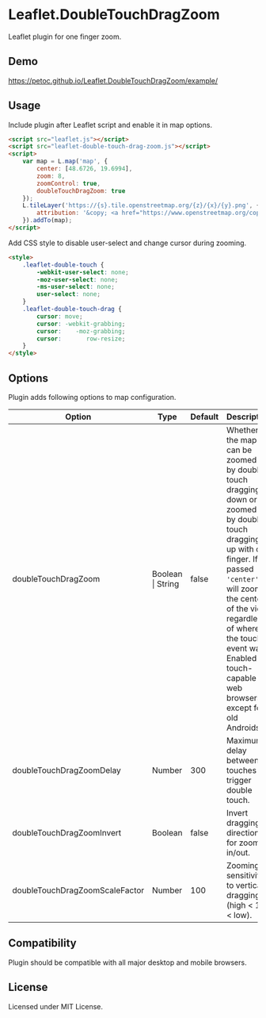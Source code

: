 # Leaflet.DoubleTouchDragZoom

Leaflet plugin for one finger zoom.

## Demo

https://petoc.github.io/Leaflet.DoubleTouchDragZoom/example/

## Usage

Include plugin after Leaflet script and enable it in map options.

```html
<script src="leaflet.js"></script>
<script src="leaflet-double-touch-drag-zoom.js"></script>
<script>
    var map = L.map('map', {
        center: [48.6726, 19.6994],
        zoom: 8,
        zoomControl: true,
        doubleTouchDragZoom: true
    });
    L.tileLayer('https://{s}.tile.openstreetmap.org/{z}/{x}/{y}.png', {
        attribution: '&copy; <a href="https://www.openstreetmap.org/copyright">OpenStreetMap</a> contributors'
    }).addTo(map);
</script>
```

Add CSS style to disable user-select and change cursor during zooming.

```html
<style>
    .leaflet-double-touch {
        -webkit-user-select: none;
        -moz-user-select: none;
        -ms-user-select: none;
        user-select: none;
    }
    .leaflet-double-touch-drag {
        cursor: move;
        cursor: -webkit-grabbing;
        cursor:    -moz-grabbing;
        cursor:       row-resize;
    }
</style>
```

## Options

Plugin adds following options to map configuration.

| Option                         | Type              | Default | Description |
|--------------------------------|-------------------|---------|-------------|
| doubleTouchDragZoom            | Boolean \| String | false   | Whether the map can be zoomed in by double touch dragging down or zoomed out by double touch dragging up with one finger. If passed `'center'`, it will zoom to the center of the view regardless of where the touch event was. Enabled for touch-capable web browsers except for old Androids. |
| doubleTouchDragZoomDelay       | Number            | 300     | Maximum delay between touches to trigger double touch. |
| doubleTouchDragZoomInvert      | Boolean           | false   | Invert dragging directions for zoom in/out. |
| doubleTouchDragZoomScaleFactor | Number            | 100     | Zooming sensitivity to vertical dragging (high < 100 < low). |

## Compatibility

Plugin should be compatible with all major desktop and mobile browsers.

## License

Licensed under MIT License.
